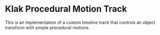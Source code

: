 # Klak Procedural Motion Track

This is an implementation of a custom timeline track that controls an object transform with simple procedural motions.
